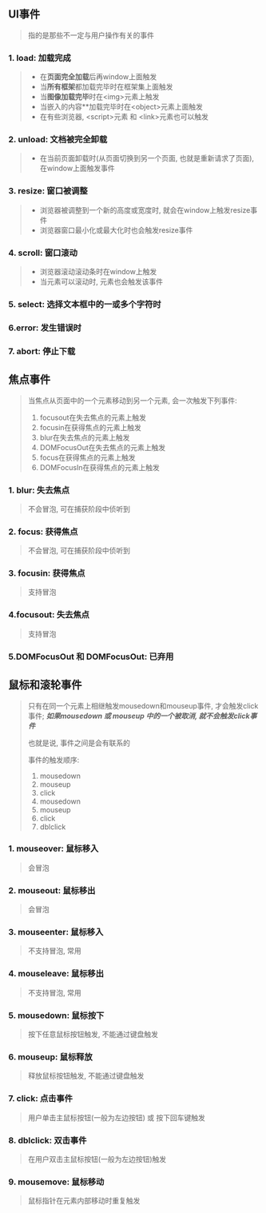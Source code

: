 ## UI事件

> 指的是那些不一定与用户操作有关的事件

### 1.  load: 加载完成

> * 在**页面完全加载**后再window上面触发
> * 当**所有框架**都加载完毕时在框架集上面触发
> * 当**图像加载完毕**时在\<img>元素上触发
> * 当嵌入的内容**加载完毕时在\<object>元素上面触发
> * 在有些浏览器, \<script>元素 和 \<link>元素也可以触发

### 2. unload: 文档被完全卸载

> * 在当前页面卸载时(从页面切换到另一个页面, 也就是重新请求了页面), 在window上面触发事件

### 3. resize: 窗口被调整

> * 浏览器被调整到一个新的高度或宽度时, 就会在window上触发resize事件
> * 浏览器窗口最小化或最大化时也会触发resize事件

### 4. scroll: 窗口滚动

> * 浏览器滚动滚动条时在window上触发
> * 当元素可以滚动时, 元素也会触发该事件

### 5. select: 选择文本框中的一或多个字符时

### 6.error: 发生错误时

### 7. abort: 停止下载



## 焦点事件

> 当焦点从页面中的一个元素移动到另一个元素, 会一次触发下列事件: 
>
> 1. focusout在失去焦点的元素上触发
> 2. focusin在获得焦点的元素上触发
> 3. blur在失去焦点的元素上触发
> 4. DOMFocusOut在失去焦点的元素上触发
> 5. focus在获得焦点的元素上触发
> 6. DOMFocusIn在获得焦点的元素上触发

### 1. blur: 失去焦点

> 不会冒泡, 可在捕获阶段中侦听到

### 2. focus: 获得焦点

> 不会冒泡, 可在捕获阶段中侦听到

### 3. focusin: 获得焦点

> 支持冒泡

### 4.focusout: 失去焦点

> 支持冒泡

### 5.DOMFocusOut 和 DOMFocusOut: 已弃用



## 鼠标和滚轮事件

> 只有在同一个元素上相继触发mousedown和mouseup事件, 才会触发click事件; ***如果mousedown 或 mouseup 中的一个被取消, 就不会触发click事件***
>
> 也就是说, 事件之间是会有联系的
>
> 事件的触发顺序:
>
> 1. mousedown
> 2. mouseup
> 3. click
> 4. mousedown
> 5. mouseup
> 6. click
> 7. dblclick

### 1. mouseover: 鼠标移入

> 会冒泡

### 2. mouseout: 鼠标移出

> 会冒泡

### 3. mouseenter: 鼠标移入

> 不支持冒泡, 常用

### 4. mouseleave: 鼠标移出

> 不支持冒泡, 常用

### 5. mousedown: 鼠标按下

> 按下任意鼠标按钮触发, 不能通过键盘触发

### 6. mouseup: 鼠标释放

> 释放鼠标按钮触发, 不能通过键盘触发

### 7. click: 点击事件

> 用户单击主鼠标按钮(一般为左边按钮) 或 按下回车键触发

### 8. dblclick: 双击事件

> 在用户双击主鼠标按钮(一般为左边按钮)触发

### 9. mousemove: 鼠标移动

> 鼠标指针在元素内部移动时重复触发
























